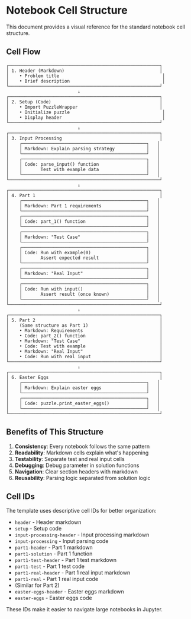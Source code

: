# Notebook Cell Structure

This document provides a visual reference for the standard notebook cell structure.

## Cell Flow

```
┌─────────────────────────────────────────────────────────┐
│ 1. Header (Markdown)                                    │
│    • Problem title                                       │
│    • Brief description                                   │
└─────────────────────────────────────────────────────────┘
                           ↓
┌─────────────────────────────────────────────────────────┐
│ 2. Setup (Code)                                         │
│    • Import PuzzleWrapper                               │
│    • Initialize puzzle                                   │
│    • Display header                                      │
└─────────────────────────────────────────────────────────┘
                           ↓
┌─────────────────────────────────────────────────────────┐
│ 3. Input Processing                                     │
│    ┌───────────────────────────────────────────────┐   │
│    │ Markdown: Explain parsing strategy            │   │
│    └───────────────────────────────────────────────┘   │
│    ┌───────────────────────────────────────────────┐   │
│    │ Code: parse_input() function                  │   │
│    │       Test with example data                  │   │
│    └───────────────────────────────────────────────┘   │
└─────────────────────────────────────────────────────────┘
                           ↓
┌─────────────────────────────────────────────────────────┐
│ 4. Part 1                                               │
│    ┌───────────────────────────────────────────────┐   │
│    │ Markdown: Part 1 requirements                 │   │
│    └───────────────────────────────────────────────┘   │
│    ┌───────────────────────────────────────────────┐   │
│    │ Code: part_1() function                       │   │
│    └───────────────────────────────────────────────┘   │
│    ┌───────────────────────────────────────────────┐   │
│    │ Markdown: "Test Case"                         │   │
│    └───────────────────────────────────────────────┘   │
│    ┌───────────────────────────────────────────────┐   │
│    │ Code: Run with example(0)                     │   │
│    │       Assert expected result                  │   │
│    └───────────────────────────────────────────────┘   │
│    ┌───────────────────────────────────────────────┐   │
│    │ Markdown: "Real Input"                        │   │
│    └───────────────────────────────────────────────┘   │
│    ┌───────────────────────────────────────────────┐   │
│    │ Code: Run with input()                        │   │
│    │       Assert result (once known)              │   │
│    └───────────────────────────────────────────────┘   │
└─────────────────────────────────────────────────────────┘
                           ↓
┌─────────────────────────────────────────────────────────┐
│ 5. Part 2                                               │
│    (Same structure as Part 1)                           │
│    • Markdown: Requirements                             │
│    • Code: part_2() function                            │
│    • Markdown: "Test Case"                              │
│    • Code: Test with example                            │
│    • Markdown: "Real Input"                             │
│    • Code: Run with real input                          │
└─────────────────────────────────────────────────────────┘
                           ↓
┌─────────────────────────────────────────────────────────┐
│ 6. Easter Eggs                                          │
│    ┌───────────────────────────────────────────────┐   │
│    │ Markdown: Explain easter eggs                 │   │
│    └───────────────────────────────────────────────┘   │
│    ┌───────────────────────────────────────────────┐   │
│    │ Code: puzzle.print_easter_eggs()              │   │
│    └───────────────────────────────────────────────┘   │
└─────────────────────────────────────────────────────────┘
```

## Benefits of This Structure

1. **Consistency**: Every notebook follows the same pattern
2. **Readability**: Markdown cells explain what's happening
3. **Testability**: Separate test and real input cells
4. **Debugging**: Debug parameter in solution functions
5. **Navigation**: Clear section headers with markdown
6. **Reusability**: Parsing logic separated from solution logic

## Cell IDs

The template uses descriptive cell IDs for better organization:
- `header` - Header markdown
- `setup` - Setup code
- `input-processing-header` - Input processing markdown
- `input-processing` - Input parsing code
- `part1-header` - Part 1 markdown
- `part1-solution` - Part 1 function
- `part1-test-header` - Part 1 test markdown
- `part1-test` - Part 1 test code
- `part1-real-header` - Part 1 real input markdown
- `part1-real` - Part 1 real input code
- (Similar for Part 2)
- `easter-eggs-header` - Easter eggs markdown
- `easter-eggs` - Easter eggs code

These IDs make it easier to navigate large notebooks in Jupyter.
